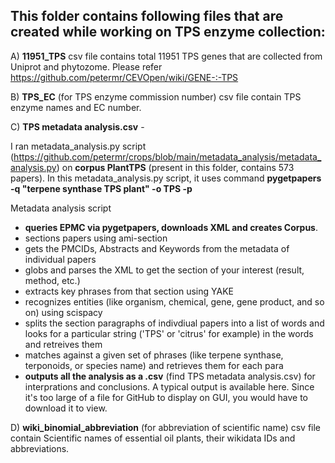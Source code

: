 ## This folder contains following files that are created while working on TPS enzyme collection:

A) **11951_TPS** csv file contains total 11951 TPS genes that are collected from Uniprot and phytozome. Please refer https://github.com/petermr/CEVOpen/wiki/GENE-:-TPS 

B) **TPS_EC** (for TPS enzyme commission number) csv file contain TPS enzyme names and EC number.

C) **TPS metadata analysis.csv** -
 
I ran metadata_analysis.py script (https://github.com/petermr/crops/blob/main/metadata_analysis/metadata_analysis.py) on **corpus PlantTPS** (present in this folder, contains 573 papers). In this metadata_analysis.py script, it uses command **pygetpapers -q "terpene synthase TPS plant" -o TPS -p**

Metadata analysis script 

- **queries EPMC via pygetpapers, downloads XML and creates Corpus**.
- sections papers using ami-section
- gets the PMCIDs, Abstracts and Keywords from the metadata of individual papers
- globs and parses the XML to get the section of your interest (result, method, etc.)
- extracts key phrases from that section using YAKE
- recognizes entities (like organism, chemical, gene, gene product, and so on) using scispacy
- splits the section paragraphs of indivdiual papers into a list of words and looks for a particular string ('TPS' or 'citrus' for example) in the words and retreives them
- matches against a given set of phrases (like terpene synthase, terponoids, or species name) and retrieves them for each para
- **outputs all the analysis as a .csv** (find TPS metadata analysis.csv) for interprations and conclusions. A typical output is available here. Since it's too large of a file for GitHub to display on GUI, you would   have to download it to view.

D) **wiki_binomial_abbreviation** (for abbreviation of scientific name) csv file contain Scientific names of essential oil plants, their wikidata IDs and abbreviations.
